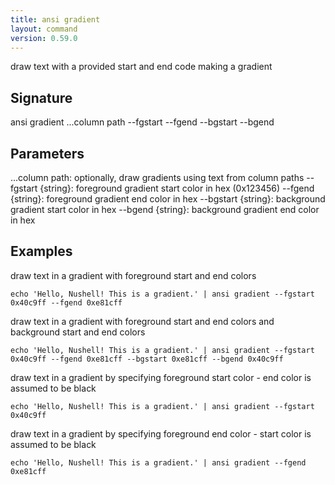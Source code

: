 ```yaml
---
title: ansi gradient
layout: command
version: 0.59.0
---
```


draw text with a provided start and end code making a gradient

## Signature

ansi gradient ...column path --fgstart --fgend --bgstart --bgend

## Parameters

  ...column path: optionally, draw gradients using text from column paths
  --fgstart {string}: foreground gradient start color in hex (0x123456)
  --fgend {string}: foreground gradient end color in hex
  --bgstart {string}: background gradient start color in hex
  --bgend {string}: background gradient end color in hex

## Examples

draw text in a gradient with foreground start and end colors
```shell
echo 'Hello, Nushell! This is a gradient.' | ansi gradient --fgstart 0x40c9ff --fgend 0xe81cff
```

draw text in a gradient with foreground start and end colors and background start and end colors
```shell
echo 'Hello, Nushell! This is a gradient.' | ansi gradient --fgstart 0x40c9ff --fgend 0xe81cff --bgstart 0xe81cff --bgend 0x40c9ff
```

draw text in a gradient by specifying foreground start color - end color is assumed to be black
```shell
echo 'Hello, Nushell! This is a gradient.' | ansi gradient --fgstart 0x40c9ff
```

draw text in a gradient by specifying foreground end color - start color is assumed to be black
```shell
echo 'Hello, Nushell! This is a gradient.' | ansi gradient --fgend 0xe81cff
```

